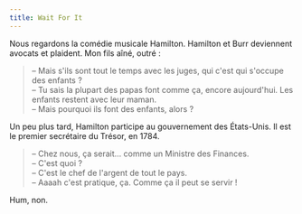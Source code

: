 ```yaml
---
title: Wait For It
---
```


Nous regardons la comédie musicale Hamilton. Hamilton et Burr deviennent avocats et plaident. Mon fils aîné, outré :

> – Mais s'ils sont tout le temps avec les juges, qui c'est qui s'occupe des enfants ?  
> – Tu sais la plupart des papas font comme ça, encore aujourd'hui. Les enfants restent avec leur maman.  
> – Mais pourquoi ils font des enfants, alors ?

Un peu plus tard, Hamilton participe au gouvernement des États-Unis. Il est le premier secrétaire du Trésor, en 1784.

> – Chez nous, ça serait… comme un Ministre des Finances.  
> – C'est quoi ?  
> – C'est le chef de l'argent de tout le pays.  
> – Aaaah c'est pratique, ça. Comme ça il peut se servir !

Hum, non.
